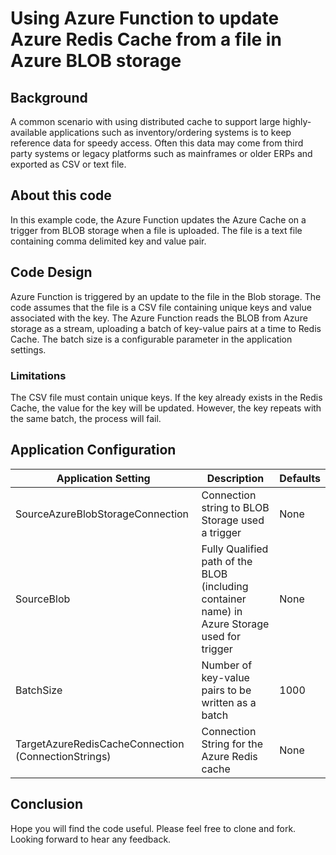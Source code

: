 # Using Azure Function to update Azure Redis Cache from a file in Azure BLOB storage

## Background 
A common scenario with using distributed cache to support large highly-available applications such as inventory/ordering systems is to keep reference data for speedy access. Often this data may come from third party systems or legacy platforms such as mainframes or older ERPs and exported as CSV or text file.

## About this code 
In this example code, the Azure Function updates the Azure Cache on a trigger from BLOB storage when a file is uploaded. The file is a text file containing comma delimited key and value pair.

## Code Design

Azure Function is triggered by an update to the file in the Blob storage. The code assumes that the file is a CSV file containing unique keys and value associated with the key. The Azure Function reads the BLOB from Azure storage as a stream, uploading a batch of key-value pairs at a time to Redis Cache. The batch size is a configurable parameter in the application settings.

### Limitations
The CSV file must contain unique keys. If the key already exists in the Redis Cache, the value for the key will be updated. However, the key repeats with the same batch, the process will fail.

## Application Configuration

Application Setting | Description | Defaults |
------------------- | ----------- | -------- |
SourceAzureBlobStorageConnection | Connection string to BLOB Storage used a trigger | None |
SourceBlob | Fully Qualified path of the BLOB (including container name) in Azure Storage used for trigger | None |
BatchSize | Number of key-value pairs to be written as a batch | 1000 |
TargetAzureRedisCacheConnection (ConnectionStrings) | Connection String for the Azure Redis cache | None


## Conclusion

Hope you will find the code useful. Please feel free to clone and fork. Looking forward to hear any feedback.




